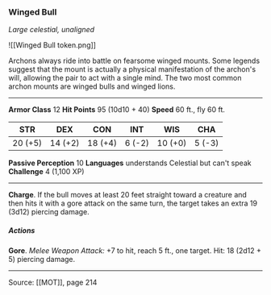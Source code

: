 ### Winged Bull
_Large celestial, unaligned_

![[Winged Bull token.png]]

Archons always ride into battle on fearsome winged mounts. Some legends suggest that the mount is actually a physical manifestation of the archon's will, allowing the pair to act with a single mind. The two most common archon mounts are winged bulls and winged lions.




---

**Armor Class** 12
**Hit Points** 95 (10d10 + 40)
**Speed** 60 ft., fly 60 ft.

| STR     | DEX     | CON     | INT     | WIS     | CHA     |
|---------|---------|---------|---------|---------|---------|
| 20 (+5) | 14 (+2) | 18 (+4) | 6 (-2) | 10 (+0) | 5 (-3) |

**Passive Perception** 10
**Languages** understands Celestial but can't speak
**Challenge** 4 (1,100 XP)

---

**Charge**. If the bull moves at least 20 feet straight toward a creature and then hits it with a gore attack on the same turn, the target takes an extra 19 (3d12) piercing damage.

##### Actions
**Gore**. _Melee Weapon Attack:_ +7 to hit, reach 5 ft., one target. Hit: 18 (2d12 + 5) piercing damage.


---

Source: [[MOT]], page 214